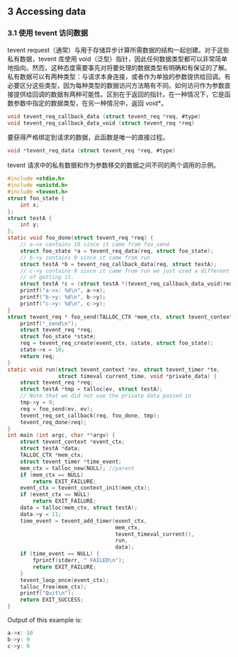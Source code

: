 ## 3 Accessing data

### 3.1 使用 tevent 访问数据

tevent request（通常）与用于存储异步计算所需数据的结构一起创建。对于这些私有数据，tevent 库使用 void（泛型）指针，因此任何数据类型都可以非常简单地指向。然而，这种态度需要事先对将要处理的数据类型有明确和有保证的了解。私有数据可以有两种类型：与请求本身连接，或者作为单独的参数提供给回调。有必要区分这些类型，因为每种类型的数据访问方法略有不同。如何访问作为参数直接提供给回调的数据有两种可能性。区别在于返回的指针。在一种情况下，它是函数参数中指定的数据类型，在另一种情况中，返回 void*。

```c
void tevent_req_callback_data (struct tevent_req *req, #type)
void tevent_req_callback_data_void (struct tevent_req *req)
```

要获得严格绑定到请求的数据，此函数是唯一的直接过程。

```c
void *tevent_req_data (struct tevent_req *req, #type)
```

tevent 请求中的私有数据和作为参数移交的数据之间不同的两个调用的示例。

```c
#include <stdio.h>
#include <unistd.h>
#include <tevent.h>
struct foo_state {
    int x;
};
struct testA {
    int y;
};
static void foo_done(struct tevent_req *req) {
    // a->x contains 10 since it came from foo_send
    struct foo_state *a = tevent_req_data(req, struct foo_state);
    // b->y contains 9 since it came from run
    struct testA *b = tevent_req_callback_data(req, struct testA);
    // c->y contains 9 since it came from run we just used a different way
    // of getting it.
    struct testA *c = (struct testA *)tevent_req_callback_data_void(req);
    printf("a->x: %d\n", a->x);
    printf("b->y: %d\n", b->y);
    printf("c->y: %d\n", c->y);
}
struct tevent_req * foo_send(TALLOC_CTX *mem_ctx, struct tevent_context *event_ctx) {
    printf("_send\n");
    struct tevent_req *req;
    struct foo_state *state;
    req = tevent_req_create(event_ctx, &state, struct foo_state);
    state->x = 10;
    return req;
}
static void run(struct tevent_context *ev, struct tevent_timer *te,
                struct timeval current_time, void *private_data) {
    struct tevent_req *req;
    struct testA *tmp = talloc(ev, struct testA);
    // Note that we did not use the private data passed in
    tmp->y = 9;
    req = foo_send(ev, ev);
    tevent_req_set_callback(req, foo_done, tmp);
    tevent_req_done(req);
}
int main (int argc, char **argv) {
    struct tevent_context *event_ctx;
    struct testA *data;
    TALLOC_CTX *mem_ctx;
    struct tevent_timer *time_event;
    mem_ctx = talloc_new(NULL); //parent
    if (mem_ctx == NULL)
        return EXIT_FAILURE;
    event_ctx = tevent_context_init(mem_ctx);
    if (event_ctx == NULL)
        return EXIT_FAILURE;
    data = talloc(mem_ctx, struct testA);
    data->y = 11;
    time_event = tevent_add_timer(event_ctx,
                                  mem_ctx,
                                  tevent_timeval_current(),
                                  run,
                                  data);
    if (time_event == NULL) {
        fprintf(stderr, " FAILED\n");
        return EXIT_FAILURE;
    }
    tevent_loop_once(event_ctx);
    talloc_free(mem_ctx);
    printf("Quit\n");
    return EXIT_SUCCESS;
}
```

Output of this example is:

```c
a->x: 10
b->y: 9
c->y: 9
```